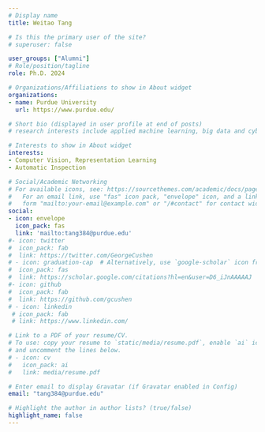 ```yaml
---
# Display name
title: Weitao Tang

# Is this the primary user of the site?
# superuser: false

user_groups: ["Alumni"]
# Role/position/tagline
role: Ph.D. 2024

# Organizations/Affiliations to show in About widget
organizations:
- name: Purdue University
  url: https://www.purdue.edu/

# Short bio (displayed in user profile at end of posts)
# research interests include applied machine learning, big data and cybersecurity.

# Interests to show in About widget
interests: 
- Computer Vision, Representation Learning 
- Automatic Inspection

# Social/Academic Networking
# For available icons, see: https://sourcethemes.com/academic/docs/page-builder/#icons
#   For an email link, use "fas" icon pack, "envelope" icon, and a link in the
#   form "mailto:your-email@example.com" or "/#contact" for contact widget.
social:
- icon: envelope
  icon_pack: fas
  link: 'mailto:tang384@purdue.edu'
#- icon: twitter
#  icon_pack: fab
#  link: https://twitter.com/GeorgeCushen
# - icon: graduation-cap  # Alternatively, use `google-scholar` icon from `ai` icon pack
#  icon_pack: fas
#  link: https://scholar.google.com/citations?hl=en&user=D6_iJnAAAAAJ
#- icon: github
#  icon_pack: fab
#  link: https://github.com/gcushen
# - icon: linkedin
 # icon_pack: fab
 # link: https://www.linkedin.com/

# Link to a PDF of your resume/CV.
# To use: copy your resume to `static/media/resume.pdf`, enable `ai` icons in `params.toml`, 
# and uncomment the lines below.
# - icon: cv
#   icon_pack: ai
#   link: media/resume.pdf

# Enter email to display Gravatar (if Gravatar enabled in Config)
email: "tang384@purdue.edu"

# Highlight the author in author lists? (true/false)
highlight_name: false
---
```

